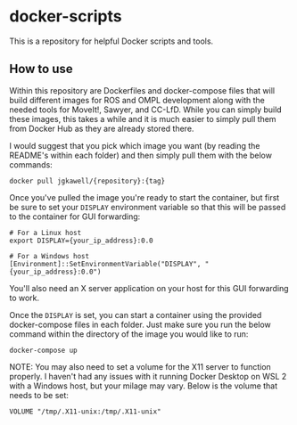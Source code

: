 # docker-scripts

This is a repository for helpful Docker scripts and tools.

## How to use

Within this repository are Dockerfiles and docker-compose files that will build different images for ROS and OMPL development along with the needed tools for MoveIt!, Sawyer, and CC-LfD. While you can simply build these images, this takes a while and it is much easier to simply pull them from Docker Hub as they are already stored there.

I would suggest that you pick which image you want (by reading the README's within each folder) and then simply pull them with the below commands:

```
docker pull jgkawell/{repository}:{tag}
```

Once you've pulled the image you're ready to start the container, but first be sure to set your `DISPLAY` environment variable so that this will be passed to the container for GUI forwarding:

```
# For a Linux host
export DISPLAY={your_ip_address}:0.0

# For a Windows host
[Environment]::SetEnvironmentVariable("DISPLAY", "{your_ip_address}:0.0")
```

You'll also need an X server application on your host for this GUI forwarding to work.

Once the `DISPLAY` is set, you can start a container using the provided docker-compose files in each folder. Just make sure you run the below command within the directory of the image you would like to run:

```
docker-compose up
```

NOTE: You may also need to set a volume for the X11 server to function properly. I haven't had any issues with it running Docker Desktop on WSL 2 with a Windows host, but your milage may vary. Below is the volume that needs to be set:

```
VOLUME "/tmp/.X11-unix:/tmp/.X11-unix"
```
